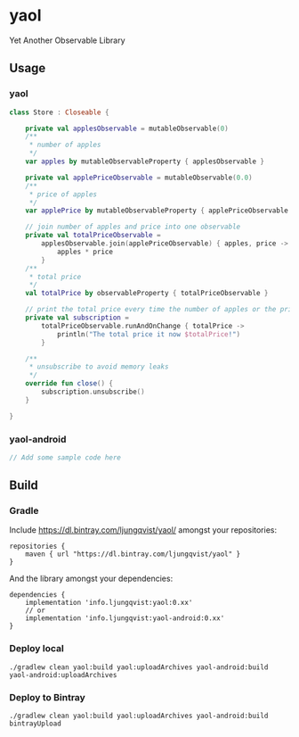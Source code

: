 # yaol
Yet Another Observable Library

## Usage

### yaol

```kotlin
class Store : Closeable {

    private val applesObservable = mutableObservable(0)
    /**
     * number of apples
     */
    var apples by mutableObservableProperty { applesObservable }

    private val applePriceObservable = mutableObservable(0.0)
    /**
     * price of apples
     */
    var applePrice by mutableObservableProperty { applePriceObservable }

    // join number of apples and price into one observable
    private val totalPriceObservable =
        applesObservable.join(applePriceObservable) { apples, price ->
            apples * price
        }
    /**
     * total price
     */
    val totalPrice by observableProperty { totalPriceObservable }

    // print the total price every time the number of apples or the price changes
    private val subscription =
        totalPriceObservable.runAndOnChange { totalPrice ->
            println("The total price it now $totalPrice!")
        }

    /**
     * unsubscribe to avoid memory leaks
     */
    override fun close() {
        subscription.unsubscribe()
    }

}
```

### yaol-android

```kotlin
// Add some sample code here
```

## Build

### Gradle

Include <https://dl.bintray.com/ljungqvist/yaol/> amongst your repositories:

```
repositories {
    maven { url "https://dl.bintray.com/ljungqvist/yaol" }
}
```

And the library amongst your dependencies:

```
dependencies {
    implementation 'info.ljungqvist:yaol:0.xx'
    // or
    implementation 'info.ljungqvist:yaol-android:0.xx'
}
```

### Deploy local

```
./gradlew clean yaol:build yaol:uploadArchives yaol-android:build yaol-android:uploadArchives
```

### Deploy to Bintray

```
./gradlew clean yaol:build yaol:uploadArchives yaol-android:build bintrayUpload
```

